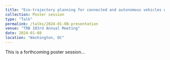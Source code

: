 ```yaml
---
title: "Eco-trajectory planning for connected and autonomous vehicles with the heuristic explicit model predictive control"
collection: Poster session
type: "Talk"
permalink: /talks/2024-01-08-presentation
venue: "TRB 103rd Annual Meeting"
date: 2024-01-08
location: "Washington, DC"
---
```


This is a forthcoming poster session...
